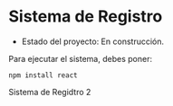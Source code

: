 <h1>Sistema de Registro</h1>

- Estado del proyecto: En construcción.

 Para ejecutar el sistema, debes poner:

  ```npm install react```

  Sistema de Regidtro 2
